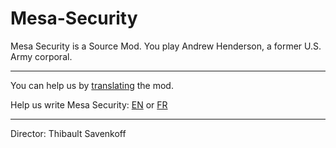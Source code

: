 # Mesa-Security
Mesa Security is a Source Mod. You play Andrew Henderson, a former U.S. Army corporal.

***

You can help us by [translating](https://crwd.in/mesa-security) the mod.

Help us write Mesa Security: [EN] or [FR]

***

Director: Thibault Savenkoff

[EN]: https://forms.gle/5Fru3n9HPX1QC8PHA
[FR]: https://forms.gle/1k32ATVoT3njMkwA7
